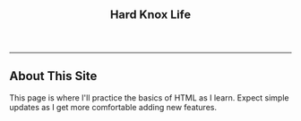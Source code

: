 <!DOCTYPE html>
<html>
<header>
<title> Hard Knox Life </title>
</header>

<body>

<header>
 <big><big><b>Hard Knox Life</b></big></big>
</header>

<hr>
<h2>About This Site</h2>
<p>This page is where I'll practice the basics of HTML as I learn. Expect simple updates as I get more comfortable adding new features.</p>

</body>
</html>
